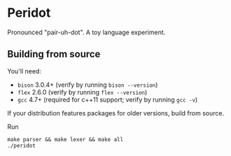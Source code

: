 # Peridot
Pronounced "pair-uh-dot". A toy language experiment.

## Building from source
You'll need:
* `bison` 3.0.4+ (verify by running `bison --version`)
* `flex` 2.6.0 (verify by running `flex --version`)
* `gcc` 4.7+ (required for c++11 support; verify by running `gcc -v`)

If your distribution features packages for older versions, build from source.

Run
```
make parser && make lexer && make all
./peridot
```
